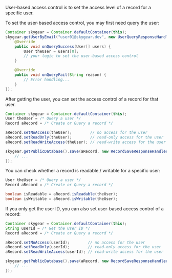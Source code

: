 User-based access control is to set the access level of a record for a specific
user.

To set the user-based access control, you may first need query the user:

```java
Container skygear = Container.defaultContainer(this);
skygear.getUserByEmail("user01@skygear.dev", new UserQueryResponseHandler(){
    @Override
    public void onQuerySuccess(User[] users) {
        User theUser = users[0];
        // your logic to set the user-based access control
    }

    @Override
    public void onQueryFail(String reason) {
        // Error handling...
    }
});
```

After getting the user, you can set the access control of a record for that user.

```java
Container skygear = Container.defaultContainer(this);
User theUser = /* Query a user */
Record aRecord = /* Create or Query a record */

aRecord.setNoAccess(theUser);        // no access for the user
aRecord.setReadOnly(theUser);        // read-only access for the user
aRecord.setReadWriteAccess(theUser); // read-write access for the user

skygear.getPublicDatabase().save(aRecord, new RecordSaveResponseHandler(){
    // ...
});

```

You can check whether a record is readable / writable for a specific user:

```java
User theUser = /* Query a user */
Record aRecord = /* Create or Query a record */

boolean isReadable = aRecord.isReadable(theUser);
boolean isWritable = aRecord.isWritable(theUser);

```

If you only get the user ID, you can also set user-based access control of
a record:

```java
Container skygear = Container.defaultContainer(this);
String userId = /* Get the User ID */
Record aRecord = /* Create or Query a record */

aRecord.setNoAccess(userId);        // no access for the user
aRecord.setReadOnly(userId);        // read-only access for the user
aRecord.setReadWriteAccess(userId); // read-write access for the user

skygear.getPublicDatabase().save(aRecord, new RecordSaveResponseHandler(){
    // ...
});

```